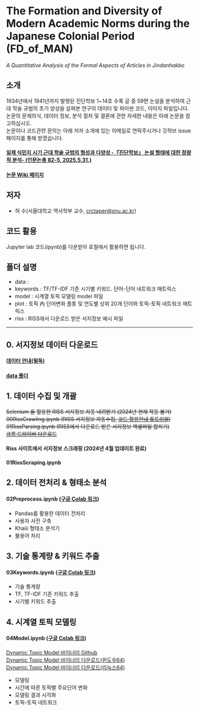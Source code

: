 # The Formation and Diversity of Modern Academic Norms during the Japanese Colonial Period (FD_of_MAN)  
  *A Quantitative Analysis of the Formal Aspects of Articles in Jindanhakbo*   

## 소개
1934년에서 1941년까지 발행된 진단학보 1~14호 수록 글 중 59편 논설을 분석하여 
근대 학술 규범의 초기 양상을 살펴본 연구의 데이터 및 파이썬 코드, 이미지 파일입니다.
논문의 문제의식, 데이터 정보, 분석 절차 및 결론에 관한 자세한 내용은 아래 논문을 참고하십시오.  
논문이나 코드관련 문의는 아래 저자 소개에 있는 이메일로 연락주시거나 깃허브 issue 페이지를 통해 받겠습니다.  
#### [일제 식민지 시기 근대 학술 규범의 형성과 다양성 -『진단학보』 논설 형태에 대한 정량적 분석- (인문논총 82-5, 2025.5.31.)]( )
#### [논문 Wiki 페이지](...)

## 저자
* 허  수(서울대학교 역사학부 교수, crctaper@snu.ac.kr)

## 코드 활용
Jupyter lab 코드(ipynb)를 다운받아 로컬에서 활용하면 됩니다.

## 폴더 설명
* data : 
* keywords : TF/TF-IDF 기준 시기별 키워드. 단어-단어 네트워크 매트릭스
* model : 시계열 토픽 모델링 model 파일
* plot : 토픽 內 단어변화 플롯 및 연도별 상위 20개 단어와 토픽-토픽 네트워크 매트릭스
* riss : RISS에서 다운로드 받은 서지정보 예시 파일

---

## 0. 서지정보 데이터 다운로드
#### [데이터 안내(필독)](https://github.com/ByungjunKim/DDMKL/blob/main/data/DATA.md)
#### [data 폴더](https://github.com/ByungjunKim/DDMKL/tree/main/data)

## 1. 데이터 수집 및 개괄  
~~Selenium 을 활용한 RISS 서지정보 자동 내려받기 (2024년 현재 작동 불가)~~  
~~00RissCrawling.ipynb (RISS 서지정보 자동수집, [코드 활용안내 튜토리얼](https://youtu.be/3A7EKg9XyMU))~~  
~~01RissParsing.ipynb (RISS에서 다운로드 받은 서지정보 엑셀파일 합치기)~~  
~~[크롬 드라이버 다운로드](https://chromedriver.chromium.org/downloads)~~  
#### Riss 사이트에서 서지정보 스크래핑 (2024년 4월 업데이트 완료)
#### 01RissScraping.ipynb

## 2. 데이터 전처리 & 형태소 분석
#### 02Preprocess.ipynb ([구글 Colab 링크](https://colab.research.google.com/drive/1x8DIFh5LMjIC7E3Qezy9emWp_-EpMqEO?usp=sharing))
* Pandas를 활용한 데이터 전처리
* 사용자 사전 구축
* Khaiii 형태소 분석기
* 불용어 처리

## 3. 기술 통계량 & 키워드 추출
#### 03Keywords.ipynb ([구글 Colab 링크](https://colab.research.google.com/drive/1bGebwCdiwY1g-0aMEUqQbZ1QMptSkDc7?usp=sharing))
* 기술 통계량
* TF, TF-IDF 기준 키워드 추출
* 시기별 키워드 추출

## 4. 시계열 토픽 모델링
#### 04Model.ipynb ([구글 Colab 링크](https://colab.research.google.com/drive/15A9sNGjogSm23yYmT_KVkwWd6YHxfvur?usp=sharing))
[Dynamic Topic Model 바이너리 Github](https://github.com/magsilva/dtm)  
[Dynamic Topic Model 바이너리 다운로드(윈도우64)](https://github.com/magsilva/dtm/raw/master/bin/dtm-win64.exe)  
[Dynamic Topic Model 바이너리 다운로드(리눅스64)](https://github.com/magsilva/dtm/raw/master/bin/dtm-linux64)  
* 모델링
* 시간에 따른 토픽별 주요단어 변화
* 모델링 결과 시각화
* 토픽-토픽 네트워크
